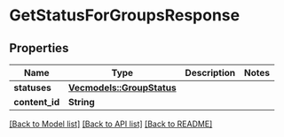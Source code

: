 # GetStatusForGroupsResponse

## Properties

Name | Type | Description | Notes
------------ | ------------- | ------------- | -------------
**statuses** | [**Vec<models::GroupStatus>**](GroupStatus.md) |  | 
**content_id** | **String** |  | 

[[Back to Model list]](../README.md#documentation-for-models) [[Back to API list]](../README.md#documentation-for-api-endpoints) [[Back to README]](../README.md)


